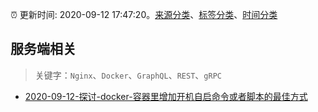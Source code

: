 :alarm_clock: 更新时间: 2020-09-12 17:47:20。[来源分类](../README.md)、[标签分类](../TAGS.md)、[时间分类](../TIMELINE.md)

## 服务端相关


> 关键字：`Nginx`、`Docker`、`GraphQL`、`REST`、`gRPC`



- [2020-09-12-探讨-docker-容器里增加开机自启命令或者脚本的最佳方式](https://www.v2ex.com/t/706467) 